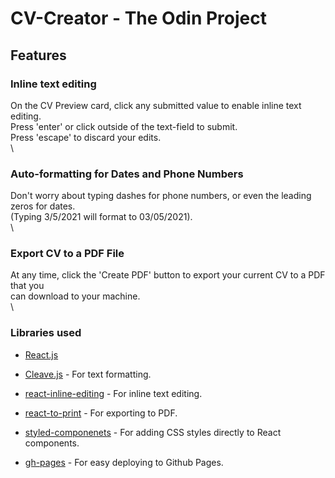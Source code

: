# **CV-Creator**  -  The Odin Project 

## **Features**

### **Inline text editing**

On the CV Preview card, click any submitted value to enable inline text editing.\
Press 'enter' or click outside of the text-field to submit.\
Press 'escape' to discard your edits.\
 \
### **Auto-formatting for Dates and Phone Numbers**

Don't worry about typing dashes for phone numbers, or even the leading zeros for dates.\
(Typing 3/5/2021 will format to 03/05/2021).\
 \
### **Export CV to a PDF File**

At any time, click the 'Create PDF' button to export your current CV to a PDF that you\
can download to your machine.\
\
### **Libraries used**

- [React.js](https://reactjs.org/)

- [Cleave.js](https://nosir.github.io/cleave.js/) - For text formatting.

- [react-inline-editing](https://www.npmjs.com/package/react-inline-edition) - For inline text editing.

- [react-to-print](https://www.npmjs.com/package/react-to-print) - For exporting to PDF.

- [styled-componenets](https://styled-components.com/) - For adding CSS styles directly to React components.

- [gh-pages](https://www.npmjs.com/package/gh-pages) - For easy deploying to Github Pages.